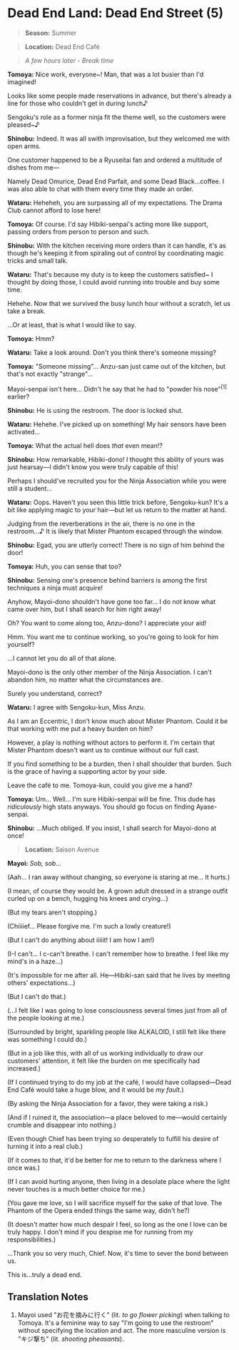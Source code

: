 # Dead End Land: Dead End Street (5)

> **Season:** Summer

> **Location:** Dead End Café

> *A few hours later - Break time*

**Tomoya:** Nice work, everyone~! Man, that was a lot busier than I'd imagined!

Looks like some people made reservations in advance, but there's already a line for those who couldn't get in during lunch♪

Sengoku's role as a former ninja fit the theme well, so the customers were pleased~♪

**Shinobu:** Indeed. It was all swith improvisation, but they welcomed me with open arms.

One customer happened to be a Ryuseitai fan and ordered a multitude of dishes from me—

Namely Dead Omurice, Dead End Parfait, and some Dead Black...coffee. I was also able to chat with them every time they made an order.

**Wataru:** Heheheh, you are surpassing all of my expectations. The Drama Club cannot afford to lose here!

**Tomoya:** Of course. I'd say Hibiki-senpai's acting more like support, passing orders from person to person and such.

**Shinobu:** With the kitchen receiving more orders than it can handle, it's as though he's keeping it from spiraling out of control by coordinating magic tricks and small talk.

**Wataru:** That's because my duty is to keep the customers satisfied~ I thought by doing those, I could avoid running into trouble and buy some time.

Hehehe. Now that we survived the busy lunch hour without a scratch, let us take a break.

...Or at least, that is what I would like to say.

**Tomoya:** Hmm?

**Wataru:** Take a look around. Don't you think there's someone missing?

**Tomoya:** "Someone missing"... Anzu-san just came out of the kitchen, but that's not exactly "strange"...

Mayoi-senpai isn't here... Didn't he say that he had to "powder his nose"<sup>[1]</sup> earlier?

**Shinobu:** He is using the restroom. The door is locked shut.

**Wataru:** Hehehe. I've picked up on something! My hair sensors have been activated...

**Tomoya:** What the actual hell does *that* even mean!?

**Shinobu:** How remarkable, Hibiki-dono! I thought this ability of yours was just hearsay—I didn't know you were truly capable of this!

Perhaps I should've recruited you for the Ninja Association while you were still a student...

**Wataru:** Oops. Haven't you seen this little trick before, Sengoku-kun? It's a bit like applying magic to your hair—but let us return to the matter at hand.

Judging from the reverberations in the air, there is no one in the restroom...♪ It is likely that Mister Phantom escaped through the window.

**Shinobu:** Egad, you are utterly correct! There is no sign of him behind the door!

**Tomoya:** Huh, you can sense that too?

**Shinobu:** Sensing one's presence behind barriers is among the first techniques a ninja must acquire!

Anyhow, Mayoi-dono shouldn't have gone too far... I do not know what came over him, but I shall search for him right away!

Oh? You want to come along too, Anzu-dono? I appreciate your aid!

Hmm. You want me to continue working, so you're going to look for him yourself?

...I cannot let you do all of that alone.

Mayoi-dono is the only other member of the Ninja Association. I can't abandon him, no matter what the circumstances are.

Surely you understand, correct?

**Wataru:** I agree with Sengoku-kun, Miss Anzu.

As I am an Eccentric, I don't know much about Mister Phantom. Could it be that working with me put a heavy burden on him?

However, a play is nothing without actors to perform it. I'm certain that Mister Phantom doesn't want us to continue without our full cast.

If you find something to be a burden, then I shall shoulder that burden. Such is the grace of having a supporting actor by your side.

Leave the café to me. Tomoya-kun, could you give me a hand?

**Tomoya:** Um... Well... I'm sure Hibiki-senpai will be fine. This dude has *ridiculously* high stats anyways. You should go focus on finding Ayase-senpai.

**Shinobu:** ...Much obliged. If you insist, I shall search for Mayoi-dono at once!

> **Location:** Saison Avenue

**Mayoi:** *Sob, sob...*

(Aah... I ran away without changing, so everyone is staring at me... It hurts.)

(I mean, of course they would be. A grown adult dressed in a strange outfit curled up on a bench, hugging his knees and crying...)

(But my tears aren't stopping.)

(Chiiiief... Please forgive me. I'm such a lowly creature!)

(But I can't do anything about iiiiit! I am how I am!)

(I-I can't... I c-can't breathe. I can't remember how to breathe. I feel like my mind's in a haze...)

(It's impossible for me after all. He—Hibiki-san said that he lives by meeting others' expectations...)

(But I can't do that.)

(...I felt like I was going to lose consciousness several times just from all of the people looking at me.)

(Surrounded by bright, sparkling people like ALKALOID, I still felt like there was something I could do.)

(But in a job like this, with all of us working individually to draw our customers' attention, it felt like the burden on me specifically had increased.)

(If I continued trying to do my job at the café, I would have collapsed—Dead End Café would take a huge blow, and it would be *my fault.*)

(By asking the Ninja Association for a favor, they were taking a risk.)

(And if I ruined it, the association—a place beloved to me—would certainly crumble and disappear into nothing.)

(Even though Chief has been trying so desperately to fulfill his desire of turning it into a real club.)

(If it comes to that, it'd be better for me to return to the darkness where I once was.)

(If I can avoid hurting anyone, then living in a desolate place where the light never touches is a much better choice for me.)

(You gave me love, so I will sacrifice myself for the sake of that love. The Phantom of the Opera ended things the same way, didn't he?)

(It doesn't matter how much despair I feel, so long as the one I love can be truly happy. I don't mind if you despise me for running from my responsibilities.)

...Thank you so very much, Chief. Now, it's time to sever the bond between us.

This is...truly a dead end.

## Translation Notes

1. Mayoi used "お花を摘みに行く" (lit. *to go flower picking*) when talking to Tomoya. It's a feminine way to say "I'm going to use the restroom" without specifying the location and act. The more masculine version is "キジ撃ち" (lit. *shooting pheasants*).
